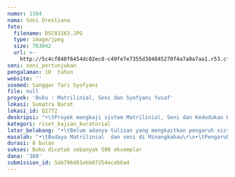 ```yaml
---
nomor: 1164
nama: Soni Drestiana
foto:
  filename: DSC03163.JPG
  type: image/jpeg
  size: 763042
  url: >-
    http://5c4cf848f6454dc02ec8-c49fe7e7355d384845270f4a7a0a7aa1.r53.cf2.rackcdn.com/64795cdf-1432-45f8-a510-0a33c145c4f4/DSC03163.JPG
seni: seni_pertunjukan
pengalaman: 10  tahun
website: ''
sosmed: Sanggar Tari Syofyani
file: null
proyek: 'Buku : Matrilinial, Seni dan Syofyani Yusaf'
lokasi: Sumatra Barat
lokasi_id: Q2772
deskripsi: "•\tProyek mengkaji sistem Matrilinial, Seni dan Kedudukan Wanita  di Minangkabau\r\n•\tSyofyani Yusaf sebagai seorang wanita Minang dapat bertahan dengan karya karyanya. \r\n•\tProyek ini bertujuan agar ada catatan tertulis tentang hal hal yang mempengaruhi dan mendasari karya karya Syofyani Yusaf.  \r\n•\tPenulisan dilakukan oleh Ibu Julianti Parani Phd, seorang Antropolog, Dosen tari , penulis, yang memiliki kemampuan menulis dan telah banyak melakukan penelitian tentang seni nusantara .\r\n•\tBuku ini akan menjadi acuan bagi para pelajar atau mahasiswa yang akan menulis tugas akhir\r\n\r\n\t"
kategori: riset_kajian_kuratorial
latar_belakang: "•\tBelum adanya tulisan yang mengkaitkan pengaruh sistem matrilineal dengan karya karya koregrafer wanita asal Sumatera Barat\r\n•\tSyofyani Yusaf adalah  salah satu dari 3 koregrafer senior dari Sumatera Barat yang saat ini berusia 83 tahun.   \r\n•\tMencari pengaruh matrilineal, agama dana adat pada karya karya koreografer wanita Minangkabau, Syofyani Yusaf, Gusmiati Suid dan Huriah Adam\r\n•\tBelum ada buku yang menuliskan tentang Syofyani Yusaf, karya dan proses penciptaanya. \r\n•\tPerlunya informasi tertulis yang bisa menjadi jembatan antar generasi.\r\n•\tTelah banyak karya Syofyani Yusaf dijadikan telaahan tugas akhir mahasiswa, sehingga diperlukan buku yang dapat dijadikan acuan.\r\n\r\n"
masalah: "•\tBudaya Matrilinial  dan seni di Minangkabau\r\n•\tPengaruh Agama Islam terhadap daya cipta koregrafer wanita di Minangkabau   \r\n•\tLatar belakang kehidupan dan karya para koregrafer wanita dari Sumatera Barat  yang harus  berjalan diatas agama, adat dan nilai nilai supaya karya mereka bisa di terima \r\n•\tMengapa karya Syofyani Yusaf dapat diterima disemua lapisan masyarakat minang dan dunia Internasional.\r\n•\tSyofyani Yusaf adalah salah satu koregrafer wanita yang memiliki murid di dalam dan luar negeri\r\n\r\n"
durasi: 8 bulan
sukses: Buku dicetak sebanyak 500 eksemplar
dana: '360'
submission_id: 5ab796d81ebb07254eceb6a4
---
```

